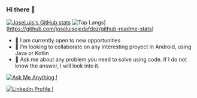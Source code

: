 ### Hi there 👋


[![JoseLuis's GitHub stats](https://github-readme-stats.vercel.app/api?username=joseluisojedafdez)](https://github.com/joseluisojedafdez/github-readme-stats)
![Top Langs](https://github-readme-stats.vercel.app/api/top-langs/?username=joseluisojedafdez)](https://github.com/joseluisojedafdez/github-readme-stats)



- 🔭 I am currently open to new opportunities
- 👯 I’m looking to collaborate on any interesting proyect in Android, using Java or Kotlin
- 💬 Ask me about any problem you need to solve using code. If I do not know the answer, I will look into it.

[![Ask Me Anything !](https://img.shields.io/badge/Ask%20me-anything-1abc9c.svg)](mailto:joseluisojedafdez@gmail.com)

[![Linkedin Profile !](https://img.shields.io/badge/Linkedin-profile-1abc9c.svg)](https://www.linkedin.com/in/joseluisojedafernandez/)


  



